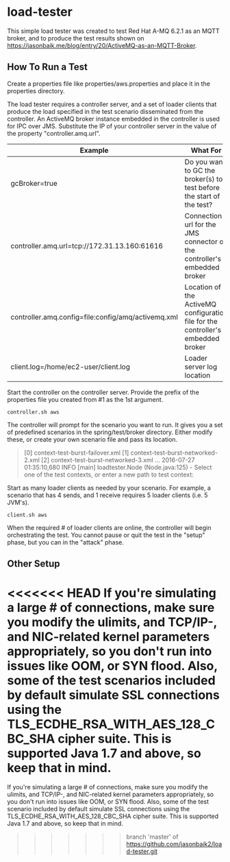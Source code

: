 # load-tester

This simple load tester was created to test Red Hat A-MQ 6.2.1 as an MQTT broker, and to produce the test results shown on https://jasonbaik.me/blog/entry/20/ActiveMQ-as-an-MQTT-Broker.

## How To Run a Test

Create a properties file like properties/aws.properties and place it in the properties directory.

The load tester requires a controller server, and a set of loader clients that produce the load specified in the test scenario disseminated from the controller. An ActiveMQ broker instance embedded in the controller is used for IPC over JMS. Substitute the IP of your controller server in the value of the property "controller.amq.url".

Example | What For
------------ | -------------
gcBroker=true | Do you want to GC the broker(s) to test before the start of the test?
controller.amq.url=tcp://172.31.13.160:61616 | Connection url for the JMS connector of the controller's embedded broker
controller.amq.config=file:config/amq/activemq.xml | Location of the ActiveMQ configuration file for the controller's embedded broker
client.log=/home/ec2-user/client.log | Loader server log location

Start the controller on the controller server. Provide the prefix of the properties file you created from #1 as the 1st argument.

```shell
controller.sh aws
```

The controller will prompt for the scenario you want to run. It gives you a set of predefined scenarios in the spring/test/broker directory. Either modify these, or create your own scenario file and pass its location.

> [0] context-test-burst-failover.xml
> [1] context-test-burst-networked-2.xml
> [2] context-test-burst-networked-3.xml
> ...
> 2016-07-27 01:35:10,680 INFO  [main] loadtester.Node (Node.java:125) - Select one of the test contexts, or enter a new path to test context:

Start as many loader clients as needed by your scenario. For example, a scenario that has 4 sends, and 1 receive requires 5 loader clients (i.e. 5 JVM's).

 ```shell
client.sh aws
```

When the required # of loader clients are online, the controller will begin orchestrating the test. You cannot pause or quit the test in the "setup" phase, but you can in the "attack" phase.

## Other Setup

<<<<<<< HEAD
If you're simulating a large # of connections, make sure you modify the ulimits, and TCP/IP-, and NIC-related kernel parameters appropriately, so you don't run into issues like OOM, or SYN flood. Also, some of the test scenarios included by default simulate SSL connections using the TLS_ECDHE_RSA_WITH_AES_128_CBC_SHA cipher suite. This is supported Java 1.7 and above, so keep that in mind.
=======
If you're simulating a large # of connections, make sure you modify the ulimits, and TCP/IP-, and NIC-related kernel parameters appropriately, so you don't run into issues like OOM, or SYN flood. Also, some of the test scenario included by default simulate SSL connections using the TLS_ECDHE_RSA_WITH_AES_128_CBC_SHA cipher suite. This is supported Java 1.7 and above, so keep that in mind.
>>>>>>> branch 'master' of https://github.com/jasonbaik2/load-tester.git

